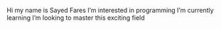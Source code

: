 Hi my name is Sayed Fares
I’m interested in programming
 I’m currently learning
I’m looking to master this exciting field

<!---
Sayed-Fares/Sayed-Fares is a ✨ special ✨ repository because its `README.md` (this file) appears on your GitHub profile.
You can click the Preview link to take a look at your changes.
--->
